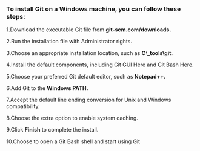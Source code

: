 ### To install Git on a Windows machine, you can follow these steps:

1.Download the executable Git file from **git-scm.com/downloads.**

2.Run the installation file with Administrator rights.

3.Choose an appropriate installation location, such as **C:_tools\git.**

4.Install the default components, including Git GUI Here and Git Bash Here.

5.Choose your preferred Git default editor, such as **Notepad++.**

6.Add Git to the **Windows PATH.**

7.Accept the default line ending conversion for Unix and Windows compatibility.

8.Choose the extra option to enable system caching.

9.Click **Finish** to complete the install.

10.Choose to open a Git Bash shell and start using Git
